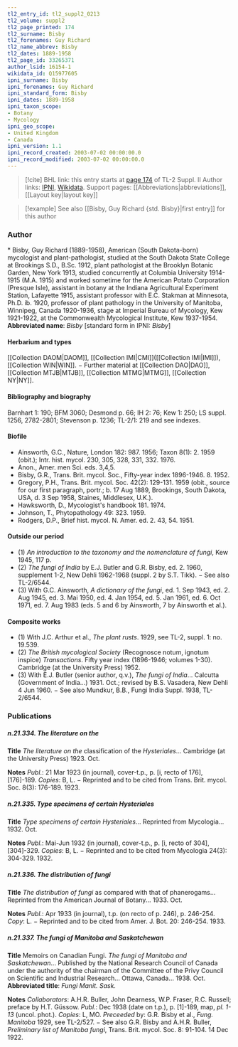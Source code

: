 ```yaml
---
tl2_entry_id: tl2_suppl2_0213
tl2_volume: suppl2
tl2_page_printed: 174
tl2_surname: Bisby
tl2_forenames: Guy Richard
tl2_name_abbrev: Bisby
tl2_dates: 1889-1958
tl2_page_id: 33265371
author_lsid: 16154-1
wikidata_id: Q15977605
ipni_surname: Bisby
ipni_forenames: Guy Richard
ipni_standard_form: Bisby
ipni_dates: 1889-1958
ipni_taxon_scope: 
- Botany
- Mycology
ipni_geo_scope: 
- United Kingdom
- Canada
ipni_version: 1.1
ipni_record_created: 2003-07-02 00:00:00.0
ipni_record_modified: 2003-07-02 00:00:00.0
---
```


> [!cite] BHL link: this entry starts at [page 174](https://www.biodiversitylibrary.org/page/33265371) of TL-2 Suppl. II
> Author links: [IPNI](https://www.ipni.org/a/16154-1), [Wikidata](https://www.wikidata.org/wiki/Q15977605). Support pages: [[Abbreviations|abbreviations]], [[Layout key|layout key]]

> [!example] See also [[Bisby, Guy Richard {std. Bisby}|first entry]] for this author

### Author

\* Bisby, Guy Richard (1889-1958), American (South Dakota-born) mycologist and plant-pathologist, studied at the South Dakota State College at Brookings S.D., B.Sc. 1912, plant pathologist at the Brooklyn Botanic Garden, New York 1913, studied concurrently at Columbia University 1914-1915 (M.A. 1915) and worked sometime for the American Potato Corporation (Presque Isle), assistant in botany at the Indiana Agricultural Experiment Station, Lafayette 1915, assistant professor with E.C. Stakman at Minnesota, Ph.D. ib. 1920, professor of plant pathology in the University of Manitoba, Winnipeg, Canada 1920-1936, stage at Imperial Bureau of Mycology, Kew 1921-1922, at the Commonwealth Mycological Institute, Kew 1937-1954. 
**Abbreviated name**: *Bisby* \[standard form in IPNI: *Bisby*\]

#### Herbarium and types

[[Collection DAOM|DAOM]], [[Collection IMI|CMI]]([[Collection IMI|IMI]]), [[Collection WIN|WIN]]. − Further material at [[Collection DAO|DAO]], [[Collection MTJB|MTJB]], [[Collection MTMG|MTMG]], [[Collection NY|NY]].

#### Bibliography and biography

Barnhart 1: 190; BFM 3060; Desmond p. 66; IH 2: 76; Kew 1: 250; LS suppl. 1256, 2782-2801; Stevenson p. 1236; TL-2/1: 219 and see indexes.

#### Biofile

- Ainsworth, G.C., Nature, London 182: 987. 1956; Taxon 8(1): 2. 1959 (obit.); Intr. hist. mycol. 230, 305, 328, 331, 332. 1976.
- Anon., Amer. men Sci. eds. 3,4,5.
- Bisby, G.R., Trans. Brit. mycol. Soc., Fifty-year index 1896-1946. 8. 1952.
- Gregory, P.H., Trans. Brit. mycol. Soc. 42(2): 129-131. 1959 (obit., source for our first paragraph, portr.; b. 17 Aug 1889, Brookings, South Dakota, USA, d. 3 Sep 1958, Staines, Middlesex, U.K.).
- Hawksworth, D., Mycologist's handbook 181. 1974.
- Johnson, T., Phytopathology 49: 323. 1959.
- Rodgers, D.P., Brief hist. mycol. N. Amer. ed. 2. 43, 54. 1951.

#### Outside our period

- (1) *An introduction to the taxonomy and the nomenclature of fungi*, Kew 1945, 117 p.
- (2) *The fungi of India* by E.J. Butler and G.R. Bisby, ed. 2. 1960, supplement 1-2, New Dehli 1962-1968 (suppl. 2 by S.T. Tikk). − See also TL-2/6544.
- (3) With G.C. Ainsworth, *A dictionary of the fungi*, ed. 1. Sep 1943, ed. 2. Aug 1945, ed. 3. Mai 1950, ed. 4. Jan 1954, ed. 5. Jan 1961, ed. 6. Oct 1971, ed. 7. Aug 1983 (eds. 5 and 6 by Ainsworth, 7 by Ainsworth et al.).

#### Composite works

- (1) With J.C. Arthur et al., *The plant rusts*. 1929, see TL-2, suppl. 1: no. 19.539.
- (2) *The British mycological Society* (Recognosce notum, ignotum inspice) *Transactions*. Fifty year index (1896-1946; volumes 1-30). Cambridge (at the University Press) 1952.
- (3) With E.J. Butler (senior author, q.v.), *The fungi of India*... Calcutta (Government of India...) 1931. Oct.; revised by B.S. Vasadera, New Dehli 4 Jun 1960. − See also Mundkur, B.B., Fungi India Suppl. 1938, TL-2/6544.

### Publications

##### n.21.334. The literature on the

**Title**
*The literature on the* classification of the *Hysteriales*... Cambridge (at the University Press) 1923. Oct.

**Notes**
*Publ*.: 21 Mar 1923 (in journal), cover-t.p., p. \[i, recto of 176\], \[176\]-189. *Copies*: B, L. − Reprinted and to be cited from Trans. Brit. mycol. Soc. 8(3): 176-189. 1923.

##### n.21.335. Type specimens of certain Hysteriales

**Title**
*Type specimens of certain Hysteriales*... Reprinted from Mycologia... 1932. Oct.

**Notes**
*Publ*.: Mai-Jun 1932 (in journal), cover-t.p., p. \[i, recto of 304\], \[304\]-329. *Copies*: B, L. − Reprinted and to be cited from Mycologia 24(3): 304-329. 1932.

##### n.21.336. The distribution of fungi

**Title**
*The distribution of fungi* as compared with that of phanerogams... Reprinted from the American Journal of Botany... 1933. Oct.

**Notes**
*Publ*.: Apr 1933 (in journal), t.p. (on recto of p. 246), p. 246-254. *Copy*: L. − Reprinted and to be cited from Amer. J. Bot. 20: 246-254. 1933.

##### n.21.337. The fungi of Manitoba and Saskatchewan

**Title**
Memoirs on Canadian Fungi. *The fungi of Manitoba and Saskatchewan*... Published by the National Research Council of Canada under the authority of the chairman of the Committee of the Privy Council on Scientific and Industrial Research... Ottawa, Canada... 1938. Oct.
**Abbreviated title**: *Fungi Manit. Sask.*

**Notes**
*Collaborators*: A.H.R. Buller, John Dearness, W.P. Fraser, R.C. Russell; preface by H.T. Güssow.
*Publ*.: Dec 1938 (date on t.p.), p. \[1\]-189, map, *pl. 1-13* (uncol. phot.). *Copies*: L, MO.
*Preceeded* by: G.R. Bisby et al., *Fung. Manitoba* 1929, see TL-2/527. − See also G.R. Bisby and A.H.R. Buller, *Preliminary list of Manitoba fungi*, Trans. Brit. mycol. Soc. 8: 91-104. 14 Dec 1922.

